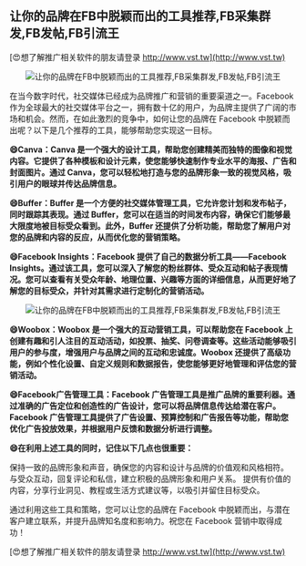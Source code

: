 ## **让你的品牌在FB中脱颖而出的工具推荐,FB采集群发,FB发帖,FB引流王**

[😍想了解推广相关软件的朋友请登录 http://www.vst.tw](http://www.vst.tw)

 <center><img src="https://vst.tw/MP4/tuiguang/png/0.png" alt="让你的品牌在FB中脱颖而出的工具推荐,FB采集群发,FB发帖,FB引流王"></center>

在当今数字时代，社交媒体已经成为品牌推广和营销的重要渠道之一。Facebook 作为全球最大的社交媒体平台之一，拥有数十亿的用户，为品牌主提供了广阔的市场和机会。然而，在如此激烈的竞争中，如何让您的品牌在 Facebook 中脱颖而出呢？以下是几个推荐的工具，能够帮助您实现这一目标。

**😄Canva：Canva 是一个强大的设计工具，帮助您创建精美而独特的图像和视觉内容。它提供了各种模板和设计元素，使您能够快速制作专业水平的海报、广告和封面图片。通过 Canva，您可以轻松地打造与您的品牌形象一致的视觉风格，吸引用户的眼球并传达品牌信息。**

**😄Buffer：Buffer 是一个方便的社交媒体管理工具，它允许您计划和发布帖子，同时跟踪其表现。通过 Buffer，您可以在适当的时间发布内容，确保它们能够最大限度地被目标受众看到。此外，Buffer 还提供了分析功能，帮助您了解用户对您的品牌和内容的反应，从而优化您的营销策略。**

**😄Facebook Insights：Facebook 提供了自己的数据分析工具——Facebook Insights。通过该工具，您可以深入了解您的粉丝群体、受众互动和帖子表现情况。您可以查看有关受众年龄、地理位置、兴趣等方面的详细信息，从而更好地了解您的目标受众，并针对其需求进行定制化的营销活动。**

 <center><img src="https://vst.tw/MP4/tuiguang/png/2.png" alt="让你的品牌在FB中脱颖而出的工具推荐,FB采集群发,FB发帖,FB引流王"></center>

**😄Woobox：Woobox 是一个强大的互动营销工具，可以帮助您在 Facebook 上创建有趣和引人注目的互动活动，如投票、抽奖、问卷调查等。这些活动能够吸引用户的参与度，增强用户与品牌之间的互动和忠诚度。Woobox 还提供了高级功能，例如个性化设置、自定义规则和数据报告，使您能够更好地管理和评估您的营销活动。**

**😄Facebook广告管理工具：Facebook 广告管理工具是推广品牌的重要利器。通过准确的广告定位和创造性的广告设计，您可以将品牌信息传达给潜在客户。Facebook 广告管理工具提供了广告设置、预算控制和广告报告等功能，帮助您优化广告投放效果，并根据用户反馈和数据分析进行调整。**

**😄在利用上述工具的同时，记住以下几点也很重要：**

保持一致的品牌形象和声音，确保您的内容和设计与品牌的价值观和风格相符。
与受众互动，回复评论和私信，建立积极的品牌形象和用户关系。
提供有价值的内容，分享行业洞见、教程或生活方式建议等，以吸引并留住目标受众。

通过利用这些工具和策略，您可以让您的品牌在 Facebook 中脱颖而出，与潜在客户建立联系，并提升品牌知名度和影响力。祝您在 Facebook 营销中取得成功！

[😍想了解推广相关软件的朋友请登录 http://www.vst.tw](http://www.vst.tw)



